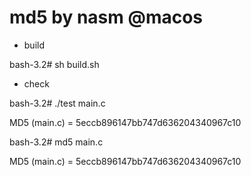 # md5 by nasm @macos

  * build
  
bash-3.2# sh build.sh 

  * check
  
bash-3.2# ./test main.c 

MD5 (main.c) = 5eccb896147bb747d636204340967c10

bash-3.2# md5 main.c 

MD5 (main.c) = 5eccb896147bb747d636204340967c10

